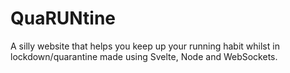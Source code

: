 # QuaRUNtine
A silly website that helps you keep up your running habit whilst in lockdown/quarantine made using Svelte, Node and WebSockets.
